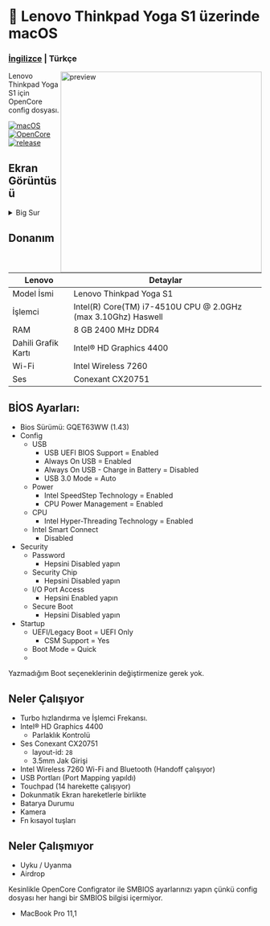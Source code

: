 <!-- omit in toc -->
#  Lenovo Thinkpad Yoga S1 üzerinde macOS

<h3> 
    <a href="https://github.com/relaxewdy/Lenovo-Yoga-S1-Hackintosh/blob/main/README.md">İngilizce</a>
    | Türkçe
</h3>

<img align="right" src="https://i.loli.net/2021/02/18/yip3eNsQWUZlFkd.png" width="400px" alt="preview">

Lenovo Thinkpad Yoga S1 için OpenCore config dosyası.

[![macOS](https://img.shields.io/badge/macOS-11.2-orange)](https://www.apple.com/tr/macos/big-sur/)
[![OpenCore](https://img.shields.io/badge/OpenCore-0.6.6-9cf)](https://github.com/acidanthera/OpenCorePkg)
[![release](https://img.shields.io/badge/download-lastest%20version-blue.svg)](https://github.com/relaxewdy/Lenovo-Yoga-S1-Hackintosh/releases)

## Ekran Görüntüsü
<details>
<summary>Big Sur</summary>

![](https://i.loli.net/2021/02/18/Kpv5x1JmXozOnPU.png)

</details>

<!-- omit in toc -->
## Donanım

| **Lenovo** | Detaylar                                                 |
| ------------------- | ------------------------------------------- |
| Model İsmi      | Lenovo Thinkpad Yoga S1      |
| İşlemci              | Intel(R) Core(TM) i7-4510U CPU @ 2.0GHz (max 3.10Ghz) Haswell             |
| RAM           | 8 GB 2400 MHz DDR4    |
| Dahili Grafik Kartı | Intel® HD Graphics 4400                     |
| Wi-Fi             | Intel Wireless 7260 |
| Ses       | Conexant CX20751                       |


## BİOS Ayarları:

- Bios Sürümü: GQET63WW (1.43)
- Config
  - USB
    - USB UEFI BIOS Support = Enabled
    - Always On USB = Enabled
    - Always On USB - Charge in Battery = Disabled
    - USB 3.0 Mode  = Auto
  - Power
    - Intel SpeedStep Technology = Enabled
    - CPU Power Management = Enabled
  - CPU
    - Intel Hyper-Threading Technology = Enabled
  - Intel Smart Connect 
    - Disabled
- Security
  - Password
    - Hepsini Disabled yapın
  - Security Chip
    - Hepsini Disabled yapın
  - I/O Port Access
    - Hepsini Enabled yapın
  - Secure Boot 
    - Hepsini Disabled yapın
- Startup
  - UEFI/Legacy Boot = UEFI Only
    - CSM Support = Yes
  - Boot Mode = Quick
  - 
Yazmadığım Boot seçeneklerinin değiştirmenize gerek yok.


## Neler Çalışıyor

- Turbo hızlandırma ve İşlemci Frekansı.
- Intel® HD Graphics 4400
  - Parlaklık Kontrolü
- Ses Conexant CX20751 
  - layout-id: `28`
  - 3.5mm Jak Girişi
- Intel Wireless 7260 Wi-Fi and Bluetooth (Handoff çalışıyor)
- USB Portları (Port Mapping yapıldı)
- Touchpad (14 harekette çalışıyor)
- Dokunmatik Ekran hareketlerle birlikte
- Batarya Durumu
- Kamera
- Fn kısayol tuşları

## Neler Çalışmıyor

- Uyku / Uyanma
- Airdrop
 
Kesinlikle OpenCore Configrator ile SMBIOS ayarlarınızı yapın çünkü config dosyası her hangi bir SMBIOS bilgisi içermiyor.
  - MacBook Pro 11,1
